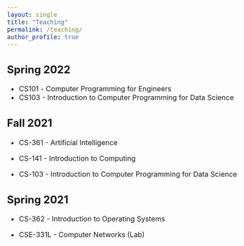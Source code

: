 ```yaml
---
layout: single
title: "Teaching"
permalink: /teaching/
author_profile: true
---
```


<style type="text/css">
  body{
  font-size: 12pt;
}
</style>
  
Spring 2022
------
* CS101 -  <font size="3">Computer Programming for Engineers</font> 
* CS103 -  Introduction to Computer Programming for Data Science
<!--   * This course introduces the fundamental problems of computer
    networking, from sending bits over wires to running distributed applications. -->
    
Fall 2021
------
* CS-361 - Artificial Intelligence
<!--   * This is an introductory course in Artificial Intelligence. It includes introduction to A.I, 
  Intelligent Agent, Searching, Game Playing and Basics of Machine learning. -->
  
* CS-141 - Introduction to Computing
<!--   * This broad-based, entry-level course provides a general overview of the main concepts in
  computing. Topics studied include the history and evolution of computers, central processing
  unit, data storage, input/output devices, multimedia, operating systems, programming languages,
  networking, data structures and File Management. -->

* CS-103 - Introduction to Computer Programming for Data Science
<!--   * This is a basic introduction to Python programming for Data Science. The course covers basics of
  python including data types, conditional statements, loops, data structures and exception handling. -->

Spring 2021
------
* CS-362 - Introduction to Operating Systems
<!--   * This is designed to be the first undergraduate level course with the main objective of teaching
  students the concepts and principles that underlie the design and implementation of
  operating system. -->

* CSE-331L - Computer Networks (Lab)
<!--   * This course introduces the fundamental problems of computer
  networking, from sending bits over wires to running distributed applications. -->
  
